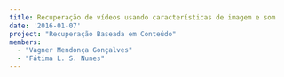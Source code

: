 ```yaml
---
title: Recuperação de vídeos usando características de imagem e som
date: '2016-01-07'
project: "Recuperação Baseada em Conteúdo"
members:
  - "Vagner Mendonça Gonçalves"
  - "Fátima L. S. Nunes"
---
```


